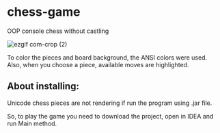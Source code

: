 # chess-game
OOP console chess without castling

![ezgif com-crop (2)](https://github.com/Rnd-mi/chess-game/assets/124258830/519d7c75-c4dd-485d-8ddc-618893aa2fb2)

To color the pieces and board background, the ANSI colors were used. Also, when you choose a piece, available moves are highlighted.

About installing:
----
Unicode chess pieces are not rendering if run the program using .jar file.

So, to play the game you need to download the project, open in IDEA and run Main method.

